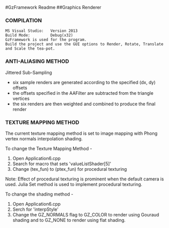 #GzFramework Readme
##Graphics Renderer

### COMPILATION
```
MS Visual Studio:	Version 2013
Build Mode: 		Debug(x32)
GzFramework is used for the program.
Build the project and use the GUI options to Render, Rotate, Translate and Scale the tea-pot.
```
### ANTI-ALIASING METHOD

Jittered Sub-Sampling
* six sample renders are generated according to the specified (dx, dy) offsets
* the offsets specified in the AAFilter are subtracted from the triangle vertices
* the six renders are then weighted and combined to produce the final render

### TEXTURE MAPPING METHOD

The current texture mapping method is set to image mapping with Phong vertex 
normals interpolation shading.

To change the Texture Mapping Method - 
1. Open Application6.cpp
2. Search for macro that sets 'valueListShader[5]'
3. Change (tex_fun) to (ptex_fun) for procedural texturing

Note: Effect of procedural texturing is prominent when the default camera is used.
Julia Set method is used to implement procedural texturing.

To change the shading method -
1. Open Application6.cpp
2. Serch for 'interpStyle'
3. Change the GZ_NORMALS flag to GZ_COLOR to render using Gouraud shading and to 
GZ_NONE to render using flat shading.
